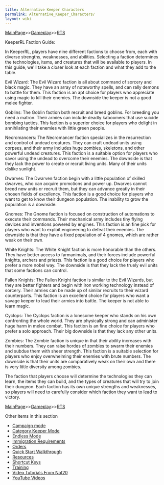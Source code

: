 ```yaml
---
title: Alternative Keeper Characters
permalink: Alternative_Keeper_Characters/
layout: wiki
---
```


[MainPage](/keeperrl_wiki/ "wikilink")>>[Gameplay](/keeperrl_wiki/Gameplay "wikilink")>>[RTS](/keeperrl_wiki/RTS "wikilink")


KeeperRL Faction Guide:


In KeeperRL, players have nine different factions to choose from, each with diverse strengths, weaknesses, and abilities. Selecting a faction determines the technologies, items, and creatures that will be available to players. In this guide, we'll take a closer look at each faction and what they add to the table.


Evil Wizard:
The Evil Wizard faction is all about command of sorcery and black magic. They have an array of noteworthy spells, and can rally demons to battle for them. This faction is an apt choice for players who appreciate using magic to kill their enemies. The downside the keeper is not a good melee fighter.


Goblins:
The Goblin faction both recruit and breed goblins. For breeding you need a matron. Their armies can include deadly kaboomers that use suicide bombing tactics. This faction is a superior choice for players who delight in annihilating their enemies with little green people.


Necromancers:
The Necromancer faction specializes in the resurrection and control of undead creatures. They can craft undead units using corpses, and their army includes huge zombies, skeletons, and other powerful undead creatures. This faction is a suitable option for players who savor using the undead to overcome their enemies. The downside is that they lack the power to create or recruit living units. Many of their units dislike sunlight.


Dwarves:
The Dwarven faction begin with a little population of skilled dwarves, who can acquire promotions and power up. Dwarves cannot breed new units or recruit them, but they can advance greatly in their chosen fields of excellency. This faction is a good choice for players who want to get to know their dungeon population. The inability to grow the population is a downside.


Gnomes:
The Gnome faction is focused on construction of automations to execute their commands. Their mechanical army includes tiny flying devices and inventions powered by engines. This faction is an fine pick for players who want to exploit engineering to defeat their enemies. The downside is that they have a fixed population of 4 gnomes, which are rather weak on their own.


White Knights:
The White Knight faction is more honorable than the others. They have better access to farmanimals, and their forces include powerful knights, archers and priests. This faction is a good choice for players who prefer a more nobel way. The downside is that they lack the truely evil units that some factions can control.


Fallen Knights:
The Fallen Knight faction is similar to the Evil Wizards, but they are better fighters and begin with iron working technology instead of sorcery. Their armies can be made up of similar recruits to their wizard counterparts. This faction is an excellent choice for players who want a savage keeper to lead their armies into battle. The keeper is not able to learn magic.


Cyclops:
The Cyclops faction is a lonesome keeper who stands on his own confronting the whole world. They are physically strong and can administer huge harm in melee combat. This faction is an fine choice for players who prefer a solo approach. Their big downside is that they lack any other units.


Zombies:
The Zombie faction is unique in that their ability increases with their numbers. They can raise hordes of zombies to swarm their enemies and subdue them with sheer strength. This faction is a suitable selection for players who enjoy overwhelming their enemies with brute numbers. The downside is that their units are comparatively weak on their own and there is very little diversity among zombies.


The faction that players choose will determine the technologies they can learn, the items they can build, and the types of creatures that will try to join their dungeon. Each faction has its own unique strengths and weaknesses, so players will need to carefully consider which faction they want to lead to victory.


[MainPage](/keeperrl_wiki/ "wikilink")>>[Gameplay](/keeperrl_wiki/Gameplay "wikilink")>>[RTS](/keeperrl_wiki/RTS "wikilink")

Other items in this section
-    [Campaign mode](/keeperrl_wiki/Campaign_Mode "wikilink")
-    [Category Keeper Mode](/keeperrl_wiki/Category_Keeper_Mode "wikilink")
-    [Endless Mode](/keeperrl_wiki/Endless_Mode "wikilink")
-    [Immigration Requirements](/keeperrl_wiki/Immigration_Requirements "wikilink")
-    [Orders](/keeperrl_wiki/Orders "wikilink")
-    [Quick Start Walkthrough](/keeperrl_wiki/Quick_Start_Walkthrough "wikilink")
-    [Resources](/keeperrl_wiki/Resources "wikilink")
-    [Shortcut Keys](/keeperrl_wiki/Shortcut_Keys "wikilink")
-    [Training](/keeperrl_wiki/Training "wikilink")
-    [Video Tutorials From Nat20](/keeperrl_wiki/Video_Tutorials_From_Nat20 "wikilink")
-    [YouTube Videos](/keeperrl_wiki/YouTube_Videos "wikilink")
